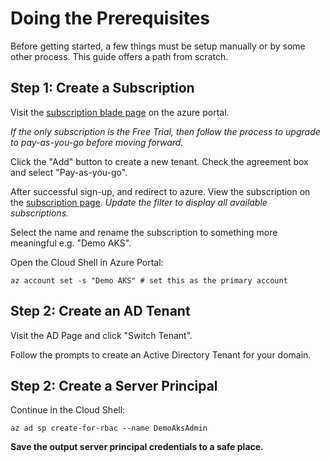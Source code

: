 # Doing the Prerequisites

Before getting started, a few things must be setup manually or by some other process. This guide offers a path from scratch.

## Step 1: Create a Subscription

Visit the [subscription blade page][subscription_blade] on the azure portal.

_If the only subscription is the Free Trial, then follow the process to upgrade to pay-as-you-go before moving forward._

Click the "Add" button to create a new tenant. Check the agreement box and select "Pay-as-you-go".

After successful sign-up, and redirect to azure. View the subscription on the [subscription page][subscription_blade]. _Update the filter to display all available subscriptions._

Select the name and rename the subscription to something more meaningful e.g. "Demo AKS". 

Open the Cloud Shell in Azure Portal:

```shell
az account set -s "Demo AKS" # set this as the primary account
```

## Step 2: Create an AD Tenant

Visit the AD Page and click "Switch Tenant".

Follow the prompts to create an Active Directory Tenant for your domain. 

## Step 2: Create a Server Principal

Continue in the Cloud Shell:

```shell
az ad sp create-for-rbac --name DemoAksAdmin
```

__Save the output server principal credentials to a safe place.__

[subscription_blade]: https://portal.azure.com/#blade/Microsoft_Azure_Billing/SubscriptionsBlade
